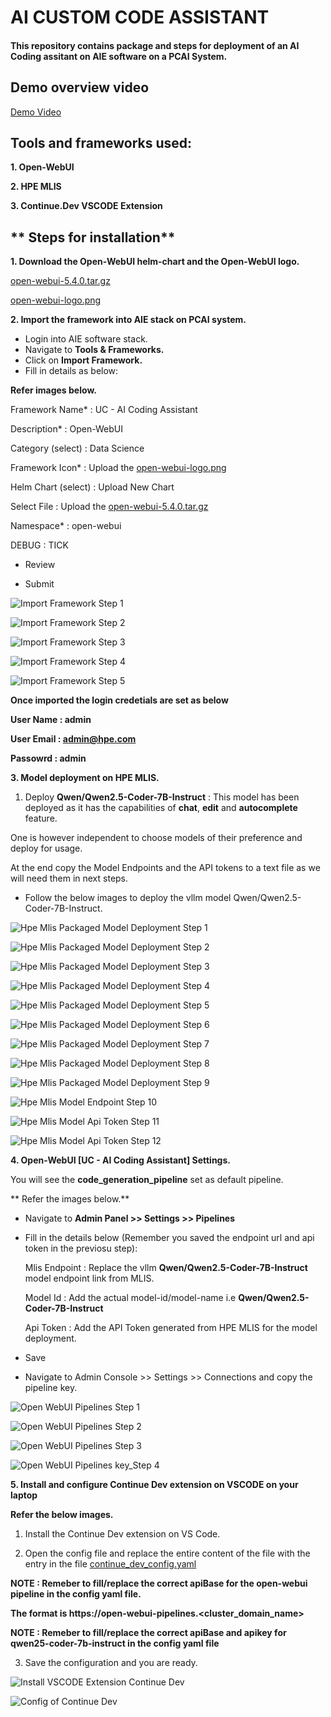 # **AI CUSTOM CODE ASSISTANT**

#### This repository contains package and steps for deployment of an AI Coding assitant on AIE software on a PCAI System.

## **Demo overview video**
[Demo Video](https://hpe.sharepoint.com/:v:/r/sites/aisolutionsandcloudengineeringteam/Shared%20Documents/Go%20to%20Market%20Team/Customer%20Engineering/PCAI-Team-Demos/Nishant%20Chanduka/AI_Custom_Coding_Assistant_with_HPE.mp4?csf=1&web=1&e=RQup5G)

## **Tools and frameworks used:**

**1. Open-WebUI**

**2. HPE MLIS**

**3. Continue.Dev VSCODE Extension**

## ** Steps for installation**

**1. Download the Open-WebUI helm-chart and the Open-WebUI logo.**

[open-webui-5.4.0.tar.gz](https://github.com/ai-solution-eng/ai-solution-demos/blob/main/coding-assistant/open-webui-5.4.0.tar.gz)

[open-webui-logo.png](https://github.com/ai-solution-eng/ai-solution-demos/blob/main/coding-assistant/open-webui-logo.png)

**2. Import the framework into AIE stack on PCAI system.**

- Login into AIE software stack.
- Navigate to **Tools & Frameworks.**
- Click on **Import Framework.**
- Fill in details as below:
  
**Refer images below.**
  
  Framework Name*      : UC - AI Coding Assistant
  
  Description*         : Open-WebUI
  
  Category (select)    : Data Science
  
  Framework Icon*      : Upload the [open-webui-logo.png](https://github.com/ai-solution-eng/ai-solution-demos/blob/main/coding-assistant/open-webui-logo.png)
  
  Helm Chart (select)  : Upload New Chart
  
  Select File          : Upload the [open-webui-5.4.0.tar.gz](https://github.com/ai-solution-eng/ai-solution-demos/blob/main/coding-assistant/open-webui-5.4.0.tar.gz)
  
  Namespace*           : open-webui
  
  DEBUG                : TICK
  
- Review
  
- Submit

![Import Framework Step 1](https://github.com/ai-solution-eng/ai-solution-demos/blob/main/coding-assistant/images/import_framework_step_1.PNG)

![Import Framework Step 2](https://github.com/ai-solution-eng/ai-solution-demos/blob/main/coding-assistant/images/import_framework_step_2.PNG)

![Import Framework Step 3](https://github.com/ai-solution-eng/ai-solution-demos/blob/main/coding-assistant/images/import_framework_step_3.PNG)

![Import Framework Step 4](https://github.com/ai-solution-eng/ai-solution-demos/blob/main/coding-assistant/images/import_framework_step_4.PNG)

![Import Framework Step 5](https://github.com/ai-solution-eng/ai-solution-demos/blob/main/coding-assistant/images/import_framework_step_5.PNG)

**Once imported the login credetials are set as below**

**User Name   : admin**

**User Email  : admin@hpe.com**

**Passowrd    : admin**

**3. Model deployment on HPE MLIS.**

1. Deploy **Qwen/Qwen2.5-Coder-7B-Instruct** :  This model has been deployed as it has the capabilities of **chat**, **edit** and **autocomplete** feature.

One is however independent to choose models of their preference and deploy for usage.

At the end copy the Model Endpoints and the API tokens to a text file as we will need them in next steps.

- Follow the below images to deploy the vllm model Qwen/Qwen2.5-Coder-7B-Instruct.

![Hpe Mlis Packaged Model Deployment Step 1](https://github.com/ai-solution-eng/ai-solution-demos/blob/main/coding-assistant/images/hpe_mlis_packaged_model_deployment_step_1.PNG)

![Hpe Mlis Packaged Model Deployment Step 2](https://github.com/ai-solution-eng/ai-solution-demos/blob/main/coding-assistant/images/hpe_mlis_packaged_model_deployment_step_2.PNG)

![Hpe Mlis Packaged Model Deployment Step 3](https://github.com/ai-solution-eng/ai-solution-demos/blob/main/coding-assistant/images/hpe_mlis_packaged_model_deployment_step_3.PNG)

![Hpe Mlis Packaged Model Deployment Step 4](https://github.com/ai-solution-eng/ai-solution-demos/blob/main/coding-assistant/images/hpe_mlis_packaged_model_deployment_step_4.PNG)

![Hpe Mlis Packaged Model Deployment Step 5](https://github.com/ai-solution-eng/ai-solution-demos/blob/main/coding-assistant/images/hpe_mlis_packaged_model_deployment_step_5.PNG)

![Hpe Mlis Packaged Model Deployment Step 6](https://github.com/ai-solution-eng/ai-solution-demos/blob/main/coding-assistant/images/hpe_mlis_packaged_model_deployment_step_6.PNG)

![Hpe Mlis Packaged Model Deployment Step 7](https://github.com/ai-solution-eng/ai-solution-demos/blob/main/coding-assistant/images/hpe_mlis_packaged_model_deployment_step_7.PNG)

![Hpe Mlis Packaged Model Deployment Step 8](https://github.com/ai-solution-eng/ai-solution-demos/blob/main/coding-assistant/images/hpe_mlis_packaged_model_deployment_step_8.PNG)

![Hpe Mlis Packaged Model Deployment Step 9](https://github.com/ai-solution-eng/ai-solution-demos/blob/main/coding-assistant/images/hpe_mlis_packaged_model_deployment_step_9.PNG)

![Hpe Mlis Model Endpoint Step 10](https://github.com/ai-solution-eng/ai-solution-demos/blob/main/coding-assistant/images/hpe_mlis_model_endpoint_step_10.PNG)

![Hpe Mlis Model Api Token Step 11](https://github.com/ai-solution-eng/ai-solution-demos/blob/main/coding-assistant/images/hpe_mlis_api_token_step_11.PNG)

![Hpe Mlis Model Api Token Step 12](https://github.com/ai-solution-eng/ai-solution-demos/blob/main/coding-assistant/images/hpe_mlis_api_token_step_12.PNG)

**4. Open-WebUI [UC - AI Coding Assistant] Settings.**

You will see the **code_generation_pipeline** set as default pipeline.

** Refer the images below.**

- Navigate to **Admin Panel >> Settings >> Pipelines**

- Fill in the details below (Remember you saved the endpoint url and api token in the previosu step):

  Mlis Endpoint : Replace the vllm **Qwen/Qwen2.5-Coder-7B-Instruct** model endpoint link from MLIS.
  
  Model Id      : Add the actual model-id/model-name i.e **Qwen/Qwen2.5-Coder-7B-Instruct**

  Api Token     : Add the API Token generated from HPE MLIS for the model deployment.

- Save

- Navigate to Admin Console >> Settings >> Connections and copy the pipeline key.

![Open WebUI Pipelines Step 1](https://github.com/ai-solution-eng/ai-solution-demos/blob/main/coding-assistant/images/open_webui_pipelines_step_1.PNG)

![Open WebUI Pipelines Step 2](https://github.com/ai-solution-eng/ai-solution-demos/blob/main/coding-assistant/images/open_webui_pipelines_step_2.PNG)

![Open WebUI Pipelines Step 3](https://github.com/ai-solution-eng/ai-solution-demos/blob/main/coding-assistant/images/open_webui_pipelines_step_3.PNG)

![Open WebUI Pipelines key_Step 4](https://github.com/ai-solution-eng/ai-solution-demos/blob/main/coding-assistant/images/open_webui_pipelines_key.PNG)

**5. Install and configure Continue Dev extension on VSCODE on your laptop**

**Refer the below images.**

1. Install the Continue Dev extension on VS Code.

2. Open the config file and replace the entire content of the file with the entry in the file [continue_dev_config.yaml](https://github.com/ai-solution-eng/ai-solution-demos/blob/main/coding-assistant/continue_dev_config.yaml)

**NOTE : Remeber to fill/replace the correct apiBase for the open-webui pipeline in the config yaml file.**

**The format is https://open-webui-pipelines.<cluster_domain_name>**

**NOTE : Remeber to fill/replace the correct apiBase and apikey for qwen25-coder-7b-instruct in the config yaml file**

3. Save the configuration and you are ready.

![Install VSCODE Extension Continue Dev](https://github.com/ai-solution-eng/ai-solution-demos/blob/main/coding-assistant/images/install_vscode_extension_continue_dev.PNG)

![Config of Continue Dev](https://github.com/ai-solution-eng/ai-solution-demos/blob/main/coding-assistant/images/config_vscode_extension_continue_dev.PNG)

  






